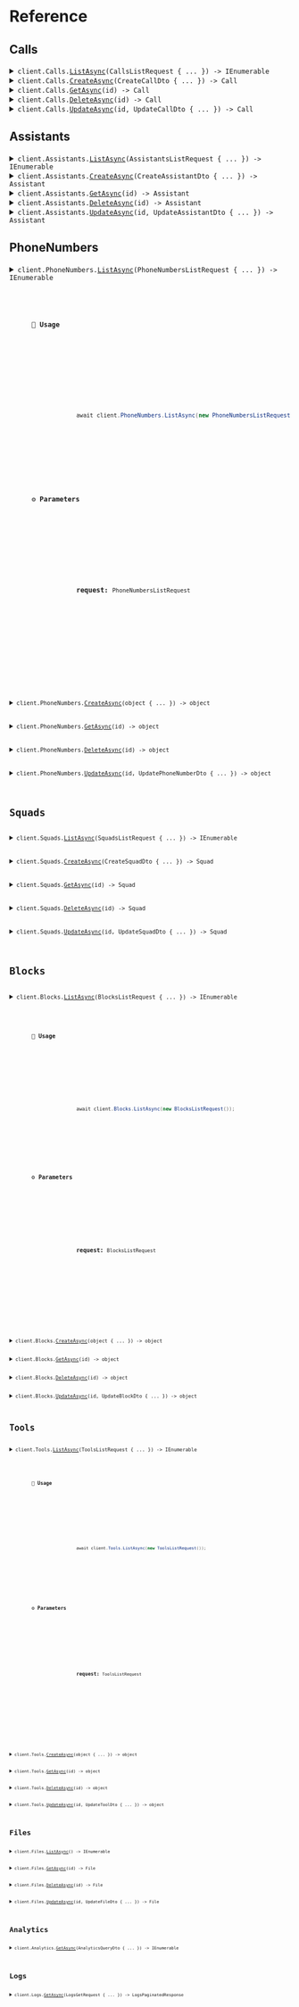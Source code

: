 # Reference
## Calls
<details><summary><code>client.Calls.<a href="/src/Vapi.Client/Calls/CallsClient.cs">ListAsync</a>(CallsListRequest { ... }) -> IEnumerable<Call></code></summary>
<dl>
<dd>

#### 🔌 Usage

<dl>
<dd>

<dl>
<dd>

```csharp
await client.Calls.ListAsync(new CallsListRequest());
```
</dd>
</dl>
</dd>
</dl>

#### ⚙️ Parameters

<dl>
<dd>

<dl>
<dd>

**request:** `CallsListRequest` 
    
</dd>
</dl>
</dd>
</dl>


</dd>
</dl>
</details>

<details><summary><code>client.Calls.<a href="/src/Vapi.Client/Calls/CallsClient.cs">CreateAsync</a>(CreateCallDto { ... }) -> Call</code></summary>
<dl>
<dd>

#### 🔌 Usage

<dl>
<dd>

<dl>
<dd>

```csharp
await client.Calls.CreateAsync(new CreateCallDto());
```
</dd>
</dl>
</dd>
</dl>

#### ⚙️ Parameters

<dl>
<dd>

<dl>
<dd>

**request:** `CreateCallDto` 
    
</dd>
</dl>
</dd>
</dl>


</dd>
</dl>
</details>

<details><summary><code>client.Calls.<a href="/src/Vapi.Client/Calls/CallsClient.cs">GetAsync</a>(id) -> Call</code></summary>
<dl>
<dd>

#### 🔌 Usage

<dl>
<dd>

<dl>
<dd>

```csharp
await client.Calls.GetAsync("id");
```
</dd>
</dl>
</dd>
</dl>

#### ⚙️ Parameters

<dl>
<dd>

<dl>
<dd>

**id:** `string` 
    
</dd>
</dl>
</dd>
</dl>


</dd>
</dl>
</details>

<details><summary><code>client.Calls.<a href="/src/Vapi.Client/Calls/CallsClient.cs">DeleteAsync</a>(id) -> Call</code></summary>
<dl>
<dd>

#### 🔌 Usage

<dl>
<dd>

<dl>
<dd>

```csharp
await client.Calls.DeleteAsync("id");
```
</dd>
</dl>
</dd>
</dl>

#### ⚙️ Parameters

<dl>
<dd>

<dl>
<dd>

**id:** `string` 
    
</dd>
</dl>
</dd>
</dl>


</dd>
</dl>
</details>

<details><summary><code>client.Calls.<a href="/src/Vapi.Client/Calls/CallsClient.cs">UpdateAsync</a>(id, UpdateCallDto { ... }) -> Call</code></summary>
<dl>
<dd>

#### 🔌 Usage

<dl>
<dd>

<dl>
<dd>

```csharp
await client.Calls.UpdateAsync("id", new UpdateCallDto());
```
</dd>
</dl>
</dd>
</dl>

#### ⚙️ Parameters

<dl>
<dd>

<dl>
<dd>

**id:** `string` 
    
</dd>
</dl>

<dl>
<dd>

**request:** `UpdateCallDto` 
    
</dd>
</dl>
</dd>
</dl>


</dd>
</dl>
</details>

## Assistants
<details><summary><code>client.Assistants.<a href="/src/Vapi.Client/Assistants/AssistantsClient.cs">ListAsync</a>(AssistantsListRequest { ... }) -> IEnumerable<Assistant></code></summary>
<dl>
<dd>

#### 🔌 Usage

<dl>
<dd>

<dl>
<dd>

```csharp
await client.Assistants.ListAsync(new AssistantsListRequest());
```
</dd>
</dl>
</dd>
</dl>

#### ⚙️ Parameters

<dl>
<dd>

<dl>
<dd>

**request:** `AssistantsListRequest` 
    
</dd>
</dl>
</dd>
</dl>


</dd>
</dl>
</details>

<details><summary><code>client.Assistants.<a href="/src/Vapi.Client/Assistants/AssistantsClient.cs">CreateAsync</a>(CreateAssistantDto { ... }) -> Assistant</code></summary>
<dl>
<dd>

#### 🔌 Usage

<dl>
<dd>

<dl>
<dd>

```csharp
await client.Assistants.CreateAsync(new CreateAssistantDto());
```
</dd>
</dl>
</dd>
</dl>

#### ⚙️ Parameters

<dl>
<dd>

<dl>
<dd>

**request:** `CreateAssistantDto` 
    
</dd>
</dl>
</dd>
</dl>


</dd>
</dl>
</details>

<details><summary><code>client.Assistants.<a href="/src/Vapi.Client/Assistants/AssistantsClient.cs">GetAsync</a>(id) -> Assistant</code></summary>
<dl>
<dd>

#### 🔌 Usage

<dl>
<dd>

<dl>
<dd>

```csharp
await client.Assistants.GetAsync("id");
```
</dd>
</dl>
</dd>
</dl>

#### ⚙️ Parameters

<dl>
<dd>

<dl>
<dd>

**id:** `string` 
    
</dd>
</dl>
</dd>
</dl>


</dd>
</dl>
</details>

<details><summary><code>client.Assistants.<a href="/src/Vapi.Client/Assistants/AssistantsClient.cs">DeleteAsync</a>(id) -> Assistant</code></summary>
<dl>
<dd>

#### 🔌 Usage

<dl>
<dd>

<dl>
<dd>

```csharp
await client.Assistants.DeleteAsync("id");
```
</dd>
</dl>
</dd>
</dl>

#### ⚙️ Parameters

<dl>
<dd>

<dl>
<dd>

**id:** `string` 
    
</dd>
</dl>
</dd>
</dl>


</dd>
</dl>
</details>

<details><summary><code>client.Assistants.<a href="/src/Vapi.Client/Assistants/AssistantsClient.cs">UpdateAsync</a>(id, UpdateAssistantDto { ... }) -> Assistant</code></summary>
<dl>
<dd>

#### 🔌 Usage

<dl>
<dd>

<dl>
<dd>

```csharp
await client.Assistants.UpdateAsync("id", new UpdateAssistantDto());
```
</dd>
</dl>
</dd>
</dl>

#### ⚙️ Parameters

<dl>
<dd>

<dl>
<dd>

**id:** `string` 
    
</dd>
</dl>

<dl>
<dd>

**request:** `UpdateAssistantDto` 
    
</dd>
</dl>
</dd>
</dl>


</dd>
</dl>
</details>

## PhoneNumbers
<details><summary><code>client.PhoneNumbers.<a href="/src/Vapi.Client/PhoneNumbers/PhoneNumbersClient.cs">ListAsync</a>(PhoneNumbersListRequest { ... }) -> IEnumerable<object></code></summary>
<dl>
<dd>

#### 🔌 Usage

<dl>
<dd>

<dl>
<dd>

```csharp
await client.PhoneNumbers.ListAsync(new PhoneNumbersListRequest());
```
</dd>
</dl>
</dd>
</dl>

#### ⚙️ Parameters

<dl>
<dd>

<dl>
<dd>

**request:** `PhoneNumbersListRequest` 
    
</dd>
</dl>
</dd>
</dl>


</dd>
</dl>
</details>

<details><summary><code>client.PhoneNumbers.<a href="/src/Vapi.Client/PhoneNumbers/PhoneNumbersClient.cs">CreateAsync</a>(object { ... }) -> object</code></summary>
<dl>
<dd>

#### 🔌 Usage

<dl>
<dd>

<dl>
<dd>

```csharp
await client.PhoneNumbers.CreateAsync(new CreateVapiPhoneNumberDto { SipUri = "string" });
```
</dd>
</dl>
</dd>
</dl>

#### ⚙️ Parameters

<dl>
<dd>

<dl>
<dd>

**request:** `object` 
    
</dd>
</dl>
</dd>
</dl>


</dd>
</dl>
</details>

<details><summary><code>client.PhoneNumbers.<a href="/src/Vapi.Client/PhoneNumbers/PhoneNumbersClient.cs">GetAsync</a>(id) -> object</code></summary>
<dl>
<dd>

#### 🔌 Usage

<dl>
<dd>

<dl>
<dd>

```csharp
await client.PhoneNumbers.GetAsync("id");
```
</dd>
</dl>
</dd>
</dl>

#### ⚙️ Parameters

<dl>
<dd>

<dl>
<dd>

**id:** `string` 
    
</dd>
</dl>
</dd>
</dl>


</dd>
</dl>
</details>

<details><summary><code>client.PhoneNumbers.<a href="/src/Vapi.Client/PhoneNumbers/PhoneNumbersClient.cs">DeleteAsync</a>(id) -> object</code></summary>
<dl>
<dd>

#### 🔌 Usage

<dl>
<dd>

<dl>
<dd>

```csharp
await client.PhoneNumbers.DeleteAsync("id");
```
</dd>
</dl>
</dd>
</dl>

#### ⚙️ Parameters

<dl>
<dd>

<dl>
<dd>

**id:** `string` 
    
</dd>
</dl>
</dd>
</dl>


</dd>
</dl>
</details>

<details><summary><code>client.PhoneNumbers.<a href="/src/Vapi.Client/PhoneNumbers/PhoneNumbersClient.cs">UpdateAsync</a>(id, UpdatePhoneNumberDto { ... }) -> object</code></summary>
<dl>
<dd>

#### 🔌 Usage

<dl>
<dd>

<dl>
<dd>

```csharp
await client.PhoneNumbers.UpdateAsync("id", new UpdatePhoneNumberDto());
```
</dd>
</dl>
</dd>
</dl>

#### ⚙️ Parameters

<dl>
<dd>

<dl>
<dd>

**id:** `string` 
    
</dd>
</dl>

<dl>
<dd>

**request:** `UpdatePhoneNumberDto` 
    
</dd>
</dl>
</dd>
</dl>


</dd>
</dl>
</details>

## Squads
<details><summary><code>client.Squads.<a href="/src/Vapi.Client/Squads/SquadsClient.cs">ListAsync</a>(SquadsListRequest { ... }) -> IEnumerable<Squad></code></summary>
<dl>
<dd>

#### 🔌 Usage

<dl>
<dd>

<dl>
<dd>

```csharp
await client.Squads.ListAsync(new SquadsListRequest());
```
</dd>
</dl>
</dd>
</dl>

#### ⚙️ Parameters

<dl>
<dd>

<dl>
<dd>

**request:** `SquadsListRequest` 
    
</dd>
</dl>
</dd>
</dl>


</dd>
</dl>
</details>

<details><summary><code>client.Squads.<a href="/src/Vapi.Client/Squads/SquadsClient.cs">CreateAsync</a>(CreateSquadDto { ... }) -> Squad</code></summary>
<dl>
<dd>

#### 🔌 Usage

<dl>
<dd>

<dl>
<dd>

```csharp
await client.Squads.CreateAsync(
    new CreateSquadDto { Members = new List<SquadMemberDto>() { new SquadMemberDto() } }
);
```
</dd>
</dl>
</dd>
</dl>

#### ⚙️ Parameters

<dl>
<dd>

<dl>
<dd>

**request:** `CreateSquadDto` 
    
</dd>
</dl>
</dd>
</dl>


</dd>
</dl>
</details>

<details><summary><code>client.Squads.<a href="/src/Vapi.Client/Squads/SquadsClient.cs">GetAsync</a>(id) -> Squad</code></summary>
<dl>
<dd>

#### 🔌 Usage

<dl>
<dd>

<dl>
<dd>

```csharp
await client.Squads.GetAsync("id");
```
</dd>
</dl>
</dd>
</dl>

#### ⚙️ Parameters

<dl>
<dd>

<dl>
<dd>

**id:** `string` 
    
</dd>
</dl>
</dd>
</dl>


</dd>
</dl>
</details>

<details><summary><code>client.Squads.<a href="/src/Vapi.Client/Squads/SquadsClient.cs">DeleteAsync</a>(id) -> Squad</code></summary>
<dl>
<dd>

#### 🔌 Usage

<dl>
<dd>

<dl>
<dd>

```csharp
await client.Squads.DeleteAsync("id");
```
</dd>
</dl>
</dd>
</dl>

#### ⚙️ Parameters

<dl>
<dd>

<dl>
<dd>

**id:** `string` 
    
</dd>
</dl>
</dd>
</dl>


</dd>
</dl>
</details>

<details><summary><code>client.Squads.<a href="/src/Vapi.Client/Squads/SquadsClient.cs">UpdateAsync</a>(id, UpdateSquadDto { ... }) -> Squad</code></summary>
<dl>
<dd>

#### 🔌 Usage

<dl>
<dd>

<dl>
<dd>

```csharp
await client.Squads.UpdateAsync(
    "id",
    new UpdateSquadDto { Members = new List<SquadMemberDto>() { new SquadMemberDto() } }
);
```
</dd>
</dl>
</dd>
</dl>

#### ⚙️ Parameters

<dl>
<dd>

<dl>
<dd>

**id:** `string` 
    
</dd>
</dl>

<dl>
<dd>

**request:** `UpdateSquadDto` 
    
</dd>
</dl>
</dd>
</dl>


</dd>
</dl>
</details>

## Blocks
<details><summary><code>client.Blocks.<a href="/src/Vapi.Client/Blocks/BlocksClient.cs">ListAsync</a>(BlocksListRequest { ... }) -> IEnumerable<object></code></summary>
<dl>
<dd>

#### 🔌 Usage

<dl>
<dd>

<dl>
<dd>

```csharp
await client.Blocks.ListAsync(new BlocksListRequest());
```
</dd>
</dl>
</dd>
</dl>

#### ⚙️ Parameters

<dl>
<dd>

<dl>
<dd>

**request:** `BlocksListRequest` 
    
</dd>
</dl>
</dd>
</dl>


</dd>
</dl>
</details>

<details><summary><code>client.Blocks.<a href="/src/Vapi.Client/Blocks/BlocksClient.cs">CreateAsync</a>(object { ... }) -> object</code></summary>
<dl>
<dd>

#### 🔌 Usage

<dl>
<dd>

<dl>
<dd>

```csharp
await client.Blocks.CreateAsync(new CreateWorkflowBlockDto());
```
</dd>
</dl>
</dd>
</dl>

#### ⚙️ Parameters

<dl>
<dd>

<dl>
<dd>

**request:** `object` 
    
</dd>
</dl>
</dd>
</dl>


</dd>
</dl>
</details>

<details><summary><code>client.Blocks.<a href="/src/Vapi.Client/Blocks/BlocksClient.cs">GetAsync</a>(id) -> object</code></summary>
<dl>
<dd>

#### 🔌 Usage

<dl>
<dd>

<dl>
<dd>

```csharp
await client.Blocks.GetAsync("id");
```
</dd>
</dl>
</dd>
</dl>

#### ⚙️ Parameters

<dl>
<dd>

<dl>
<dd>

**id:** `string` 
    
</dd>
</dl>
</dd>
</dl>


</dd>
</dl>
</details>

<details><summary><code>client.Blocks.<a href="/src/Vapi.Client/Blocks/BlocksClient.cs">DeleteAsync</a>(id) -> object</code></summary>
<dl>
<dd>

#### 🔌 Usage

<dl>
<dd>

<dl>
<dd>

```csharp
await client.Blocks.DeleteAsync("id");
```
</dd>
</dl>
</dd>
</dl>

#### ⚙️ Parameters

<dl>
<dd>

<dl>
<dd>

**id:** `string` 
    
</dd>
</dl>
</dd>
</dl>


</dd>
</dl>
</details>

<details><summary><code>client.Blocks.<a href="/src/Vapi.Client/Blocks/BlocksClient.cs">UpdateAsync</a>(id, UpdateBlockDto { ... }) -> object</code></summary>
<dl>
<dd>

#### 🔌 Usage

<dl>
<dd>

<dl>
<dd>

```csharp
await client.Blocks.UpdateAsync("id", new UpdateBlockDto());
```
</dd>
</dl>
</dd>
</dl>

#### ⚙️ Parameters

<dl>
<dd>

<dl>
<dd>

**id:** `string` 
    
</dd>
</dl>

<dl>
<dd>

**request:** `UpdateBlockDto` 
    
</dd>
</dl>
</dd>
</dl>


</dd>
</dl>
</details>

## Tools
<details><summary><code>client.Tools.<a href="/src/Vapi.Client/Tools/ToolsClient.cs">ListAsync</a>(ToolsListRequest { ... }) -> IEnumerable<object></code></summary>
<dl>
<dd>

#### 🔌 Usage

<dl>
<dd>

<dl>
<dd>

```csharp
await client.Tools.ListAsync(new ToolsListRequest());
```
</dd>
</dl>
</dd>
</dl>

#### ⚙️ Parameters

<dl>
<dd>

<dl>
<dd>

**request:** `ToolsListRequest` 
    
</dd>
</dl>
</dd>
</dl>


</dd>
</dl>
</details>

<details><summary><code>client.Tools.<a href="/src/Vapi.Client/Tools/ToolsClient.cs">CreateAsync</a>(object { ... }) -> object</code></summary>
<dl>
<dd>

#### 🔌 Usage

<dl>
<dd>

<dl>
<dd>

```csharp
await client.Tools.CreateAsync(new CreateOutputToolDto { Async = false });
```
</dd>
</dl>
</dd>
</dl>

#### ⚙️ Parameters

<dl>
<dd>

<dl>
<dd>

**request:** `object` 
    
</dd>
</dl>
</dd>
</dl>


</dd>
</dl>
</details>

<details><summary><code>client.Tools.<a href="/src/Vapi.Client/Tools/ToolsClient.cs">GetAsync</a>(id) -> object</code></summary>
<dl>
<dd>

#### 🔌 Usage

<dl>
<dd>

<dl>
<dd>

```csharp
await client.Tools.GetAsync("id");
```
</dd>
</dl>
</dd>
</dl>

#### ⚙️ Parameters

<dl>
<dd>

<dl>
<dd>

**id:** `string` 
    
</dd>
</dl>
</dd>
</dl>


</dd>
</dl>
</details>

<details><summary><code>client.Tools.<a href="/src/Vapi.Client/Tools/ToolsClient.cs">DeleteAsync</a>(id) -> object</code></summary>
<dl>
<dd>

#### 🔌 Usage

<dl>
<dd>

<dl>
<dd>

```csharp
await client.Tools.DeleteAsync("id");
```
</dd>
</dl>
</dd>
</dl>

#### ⚙️ Parameters

<dl>
<dd>

<dl>
<dd>

**id:** `string` 
    
</dd>
</dl>
</dd>
</dl>


</dd>
</dl>
</details>

<details><summary><code>client.Tools.<a href="/src/Vapi.Client/Tools/ToolsClient.cs">UpdateAsync</a>(id, UpdateToolDto { ... }) -> object</code></summary>
<dl>
<dd>

#### 🔌 Usage

<dl>
<dd>

<dl>
<dd>

```csharp
await client.Tools.UpdateAsync("id", new UpdateToolDto());
```
</dd>
</dl>
</dd>
</dl>

#### ⚙️ Parameters

<dl>
<dd>

<dl>
<dd>

**id:** `string` 
    
</dd>
</dl>

<dl>
<dd>

**request:** `UpdateToolDto` 
    
</dd>
</dl>
</dd>
</dl>


</dd>
</dl>
</details>

## Files
<details><summary><code>client.Files.<a href="/src/Vapi.Client/Files/FilesClient.cs">ListAsync</a>() -> IEnumerable<File></code></summary>
<dl>
<dd>

#### 🔌 Usage

<dl>
<dd>

<dl>
<dd>

```csharp
await client.Files.ListAsync();
```
</dd>
</dl>
</dd>
</dl>


</dd>
</dl>
</details>

<details><summary><code>client.Files.<a href="/src/Vapi.Client/Files/FilesClient.cs">GetAsync</a>(id) -> File</code></summary>
<dl>
<dd>

#### 🔌 Usage

<dl>
<dd>

<dl>
<dd>

```csharp
await client.Files.GetAsync("id");
```
</dd>
</dl>
</dd>
</dl>

#### ⚙️ Parameters

<dl>
<dd>

<dl>
<dd>

**id:** `string` 
    
</dd>
</dl>
</dd>
</dl>


</dd>
</dl>
</details>

<details><summary><code>client.Files.<a href="/src/Vapi.Client/Files/FilesClient.cs">DeleteAsync</a>(id) -> File</code></summary>
<dl>
<dd>

#### 🔌 Usage

<dl>
<dd>

<dl>
<dd>

```csharp
await client.Files.DeleteAsync("id");
```
</dd>
</dl>
</dd>
</dl>

#### ⚙️ Parameters

<dl>
<dd>

<dl>
<dd>

**id:** `string` 
    
</dd>
</dl>
</dd>
</dl>


</dd>
</dl>
</details>

<details><summary><code>client.Files.<a href="/src/Vapi.Client/Files/FilesClient.cs">UpdateAsync</a>(id, UpdateFileDto { ... }) -> File</code></summary>
<dl>
<dd>

#### 🔌 Usage

<dl>
<dd>

<dl>
<dd>

```csharp
await client.Files.UpdateAsync("id", new UpdateFileDto());
```
</dd>
</dl>
</dd>
</dl>

#### ⚙️ Parameters

<dl>
<dd>

<dl>
<dd>

**id:** `string` 
    
</dd>
</dl>

<dl>
<dd>

**request:** `UpdateFileDto` 
    
</dd>
</dl>
</dd>
</dl>


</dd>
</dl>
</details>

## Analytics
<details><summary><code>client.Analytics.<a href="/src/Vapi.Client/Analytics/AnalyticsClient.cs">GetAsync</a>(AnalyticsQueryDto { ... }) -> IEnumerable<AnalyticsQueryResult></code></summary>
<dl>
<dd>

#### 🔌 Usage

<dl>
<dd>

<dl>
<dd>

```csharp
await client.Analytics.GetAsync(
    new AnalyticsQueryDto
    {
        Queries = new List<AnalyticsQuery>()
        {
            new AnalyticsQuery
            {
                Table = "call",
                Name = "name",
                Operations = new List<AnalyticsOperation>()
                {
                    new AnalyticsOperation
                    {
                        Operation = AnalyticsOperationOperation.Sum,
                        Column = AnalyticsOperationColumn.Id,
                    },
                },
            },
        },
    }
);
```
</dd>
</dl>
</dd>
</dl>

#### ⚙️ Parameters

<dl>
<dd>

<dl>
<dd>

**request:** `AnalyticsQueryDto` 
    
</dd>
</dl>
</dd>
</dl>


</dd>
</dl>
</details>

## Logs
<details><summary><code>client.Logs.<a href="/src/Vapi.Client/Logs/LogsClient.cs">GetAsync</a>(LogsGetRequest { ... }) -> LogsPaginatedResponse</code></summary>
<dl>
<dd>

#### 🔌 Usage

<dl>
<dd>

<dl>
<dd>

```csharp
await client.Logs.GetAsync(new LogsGetRequest());
```
</dd>
</dl>
</dd>
</dl>

#### ⚙️ Parameters

<dl>
<dd>

<dl>
<dd>

**request:** `LogsGetRequest` 
    
</dd>
</dl>
</dd>
</dl>


</dd>
</dl>
</details>

